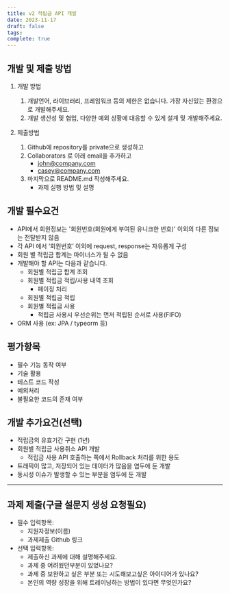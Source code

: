 ```yaml
---
title: v2 적립금 API 개발
date: 2023-11-17
draft: false
tags: 
complete: true
---
```

## 개발 및 제출 방법

1. 개발 방법
    1. 개발언어, 라이브러리, 프레임워크 등의 제한은 없습니다. 가장 자신있는 환경으로 개발해주세요.
    2. 개발 생산성 및 협업, 다양한 예외 상황에 대응할 수 있게 설계 및 개발해주세요.
        
2. 제출방법
    1. Github에 repository를 private으로 생성하고
    2. Collaborators 로 아래 email을 추가하고
        - john@company.com
        - casey@company.com
    3. 마지막으로 README.md 작성해주세요.
        - 과제 실행 방법 및 설명

## 개발 필수요건

- API에서 회원정보는 '회원번호(회원에게 부여된 유니크한 번호)' 이외의 다른 정보는 전달받지 않음
- 각 API 에서 ‘회원번호’ 이외에 request, response는 자유롭게 구성
- 회원 별 적립금 합계는 마이너스가 될 수 없음
- 개발해야 할 API는 다음과 같습니다.
    - 회원별 적립금 합계 조회
    - 회원별 적립금 적립/사용 내역 조회
        - 페이징 처리
    - 회원별 적립금 적립
    - 회원별 적립금 사용
        - 적립금 사용시 우선순위는 먼저 적립된 순서로 사용(FIFO)
- ORM 사용 (ex: JPA / typeorm 등)
    

## 평가항목

- 필수 기능 동작 여부
- 기술 활용
- 테스트 코드 작성
- 예외처리
- 불필요한 코드의 존재 여부

## 개발 추가요건(선택)

- 적립금의 유효기간 구현 (1년)
- 회원별 적립금 사용취소 API 개발
    - 적립금 사용 API 호출하는 쪽에서 Rollback 처리를 위한 용도
- 트래픽이 많고, 저장되어 있는 데이터가 많음을 염두에 둔 개발
- 동시성 이슈가 발생할 수 있는 부분을 염두에 둔 개발
    

---

## 과제 제출(구글 설문지 생성 요청필요)

- 필수 입력항목:
    - 지원자정보(이름)
    - 과제제출 Github 링크
- 선택 입력항목:
    - 제출하신 과제에 대해 설명해주세요.
    - 과제 중 어려웠던부분이 있었나요?
    - 과제 중 보완하고 싶은 부분 또는 시도해보고싶은 아이디어가 있나요?
    - 본인의 역량 성장을 위해 트레이닝하는 방법이 있다면 무엇인가요?